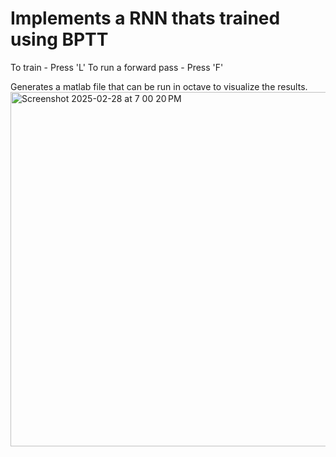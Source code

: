 # Implements a RNN thats trained using BPTT #

To train - Press 'L'
To run a forward pass - Press 'F'

Generates a matlab file that can be run in octave to visualize the results.
<img width="567" alt="Screenshot 2025-02-28 at 7 00 20 PM" src="https://github.com/user-attachments/assets/2fbf4a53-cdb8-4575-a69d-fdcbfbdb5dd7" />
